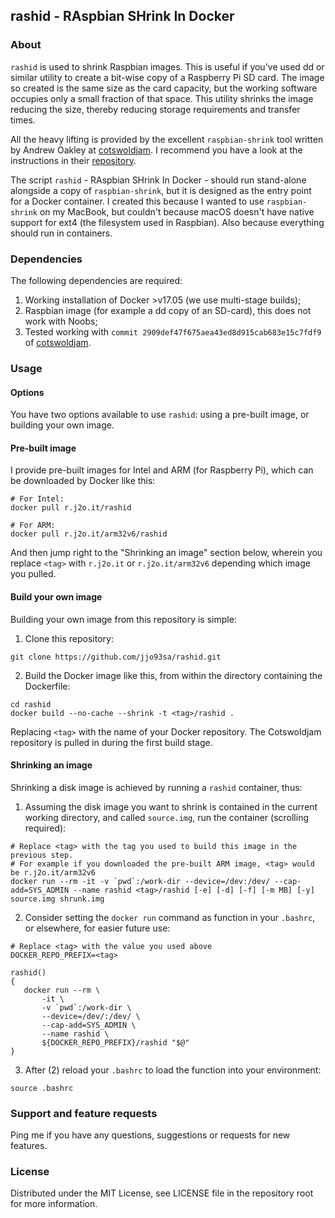 ## rashid - RAspbian SHrink In Docker

### About

`rashid` is used to shrink Raspbian images. This is useful if you've used dd or similar utility to create a bit-wise copy of a Raspberry Pi SD card. The image so created is the same size as the card capacity, but the working software occupies only a small fraction of that space. This utility shrinks the image reducing the size, thereby reducing storage requirements and transfer times.

All the heavy lifting is provided by the excellent `raspbian-shrink` tool written by Andrew Oakley at [cotswoldjam](https://cotswoldjam.org). I recommend you have a look at the instructions in their [repository](https://github.com/aoakley/cotswoldjam.git).

The script `rashid` - RAspbian SHrink In Docker - should run stand-alone alongside a copy of `raspbian-shrink`, but it is designed as the entry point for a Docker container. I created this because I wanted to use `raspbian-shrink` on my MacBook, but couldn't because macOS doesn't have native support for ext4 (the filesystem used in Raspbian). Also because everything should run in containers.


### Dependencies

The following dependencies are required:

1. Working installation of Docker >v17.05 (we use multi-stage builds);
2. Raspbian image (for example a dd copy of an SD-card), this does not work with Noobs;
1. Tested working with `commit 2909def47f675aea43ed8d915cab683e15c7fdf9` of [cotswoldjam](https://github.com/aoakley/cotswoldjam.git).

### Usage

#### Options

You have two options available to use `rashid`: using a pre-built image, or building your own image.

#### Pre-built image

I provide pre-built images for Intel and ARM (for Raspberry Pi), which can be downloaded by Docker like this:
```
# For Intel:
docker pull r.j2o.it/rashid
```
```
# For ARM:
docker pull r.j2o.it/arm32v6/rashid
```
And then jump right to the "Shrinking an image" section below, wherein you replace `<tag>` with `r.j2o.it` or `r.j2o.it/arm32v6` depending which image you pulled.

#### Build your own image

Building your own image from this repository is simple:

1. Clone this repository:
```
git clone https://github.com/jjo93sa/rashid.git
```
2. Build the Docker image like this, from within the directory containing the Dockerfile:
```
cd rashid
docker build --no-cache --shrink -t <tag>/rashid .
```
Replacing `<tag>` with the name of your Docker repository. The Cotswoldjam repository is pulled in during the first build stage.

#### Shrinking an image

Shrinking a disk image is achieved by running a `rashid` container, thus:

1. Assuming the disk image you want to shrink is contained in the current working directory, and called `source.img`, run the container (scrolling required):
```
# Replace <tag> with the tag you used to build this image in the previous step.
# For example if you downloaded the pre-built ARM image, <tag> would be r.j2o.it/arm32v6
docker run --rm -it -v `pwd`:/work-dir --device=/dev:/dev/ --cap-add=SYS_ADMIN --name rashid <tag>/rashid [-e] [-d] [-f] [-m MB] [-y] source.img shrunk.img
```
2. Consider setting the `docker run` command as function in your `.bashrc`, or elsewhere, for easier future use: 

```
# Replace <tag> with the value you used above
DOCKER_REPO_PREFIX=<tag>

rashid()
{
   docker run --rm \
       -it \
       -v `pwd`:/work-dir \
       --device=/dev/:/dev/ \
       --cap-add=SYS_ADMIN \
       --name rashid \
       ${DOCKER_REPO_PREFIX}/rashid "$@"
}
```
3. After (2) reload your `.bashrc` to load the function into your environment:
```
source .bashrc
```

### Support and feature requests

Ping me if you have any questions, suggestions or requests for new features.

### License

Distributed under the MIT License, see LICENSE file in the repository root for more information.
